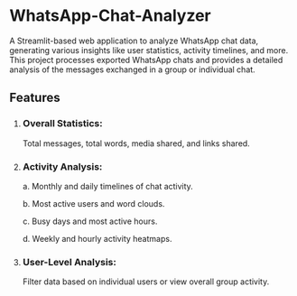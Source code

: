 #  WhatsApp-Chat-Analyzer

A Streamlit-based web application to analyze WhatsApp chat data, generating various insights like user statistics, activity timelines, and more. This project processes exported WhatsApp chats and provides a detailed analysis of the messages exchanged in a group or individual chat.

## Features

1. ### Overall Statistics:
   Total messages, total words, media shared, and links shared.
   
3. ### Activity Analysis:
   
    a. Monthly and daily timelines of chat activity.
   
    b. Most active users and word clouds.
   
    c. Busy days and most active hours.
   
    d. Weekly and hourly activity heatmaps.
   
5. ### User-Level Analysis:
   Filter data based on individual users or view overall group activity.
